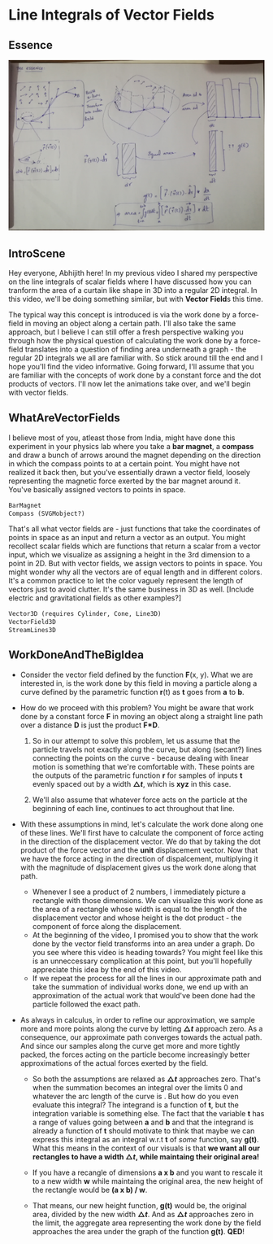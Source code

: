 # Line Integrals of Vector Fields

## Essence

![Video summary](./essence.jpg "Video summary")

## IntroScene

Hey everyone, Abhijith here! In my previous video I shared my perspective on the line integrals of scalar fields where I have discussed how you can tranform the area of a curtain like shape in 3D into a regular 2D integral. In this video, we'll be doing something similar, but with **Vector Field**s this time.

The typical way this concept is introduced is via the work done by a force-field in moving an object along a certain path. I'll also take the same approach, but I believe I can still offer a fresh perspective walking you through how the physical question of calculating the work done by a force-field translates into a question of finding area underneath a graph - the regular 2D integrals we all are familiar with. So stick around till the end and I hope you'll find the video informative. Going forward, I'll assume that you are familiar with the concepts of work done by a constant force and the dot products of vectors. I'll now let the animations take over, and we'll begin with vector fields.

## WhatAreVectorFields

I believe most of you, atleast those from India, might have done this experiment in your physics lab where you take a **bar magnet**, a **compass** and draw a bunch of arrows around the magnet depending on the direction in which the compass points to at a certain point. You might have not realized it back then, but you've essentially drawn a vector field, loosely representing the magnetic force exerted by the bar magnet around it. You've basically assigned vectors to points in space.

```
BarMagnet
Compass (SVGMobject?)
```

That's all what vector fields are - just functions that take the coordinates of points in space as an input and return a vector as an output. You might recollect scalar fields which are functions that return a scalar from a vector input, which we visualize as assigning a height in the 3rd dimension to a point in 2D. But with vector fields, we assign vectors to points in space. You might wonder why all the vectors are of equal length and in different colors. It's a common practice to let the color vaguely represent the length of vectors just to avoid clutter. It's the same business in 3D as well. [Include electric and gravitational fields as other examples?]

```
Vector3D (requires Cylinder, Cone, Line3D)
VectorField3D
StreamLines3D
```

## WorkDoneAndTheBigIdea

- Consider the vector field defined by the function **F**(x, y). What we are interested in, is the work done by this field in moving a particle along a curve defined by the parametric function **r**(t) as **t** goes from **a** to **b**.

- How do we proceed with this problem? You might be aware that work done by a constant force **F** in moving an object along a straight line path over a distance **D** is just the product **F\*D**.

  1. So in our attempt to solve this problem, let us assume that the particle travels not exactly along the curve, but along (secant?) lines connecting the points on the curve - because dealing with linear motion is something that we're comfortable with. These points are the outputs of the parametric function **r** for samples of inputs **t** evenly spaced out by a width **$\triangle t$**, which is **xyz** in this case.

  2. We'll also assume that whatever force acts on the particle at the beginning of each line, continues to act throughout that line.

- With these assumptions in mind, let's calculate the work done along one of these lines. We'll first have to calculate the component of force acting in the direction of the displacement vector. We do that by taking the dot product of the force vector and the **unit** displacement vector. Now that we have the force acting in the direction of dispalcement, multiplying it with the magnitude of displacement gives us the work done along that path.

  - Whenever I see a product of 2 numbers, I immediately picture a rectangle with those dimensions. We can visualize this work done as the area of a rectangle whose width is equal to the length of the displacement vector and whose height is the dot product - the component of force along the displacement.
  - At the beginning of the video, I promised you to show that the work done by the vector field transforms into an area under a graph. Do you see where this video is heading towards? You might feel like this is an unneccessary complication at this point, but you'll hopefully appreciate this idea
    by the end of this video.
  - If we repeat the process for all the lines in our approximate path and take the summation of individual works done, we end up with an approximation of the actual work that would've been done had the particle followed the exact path.

- As always in calculus, in order to refine our approximation, we sample more and more points along the curve by letting **$\triangle t$** approach zero. As a consequence, our approximate path converges towards the actual path. And since our samples along the curve get more and more tightly packed, the forces acting on the particle become increasingly better approximations of the actual forces exerted by the field.

  - So both the assumptions are relaxed as **$\triangle t$** approaches zero. That's when the summation becomes an integral over the limits 0 and whatever the arc length of the curve is . But how do you even evaluate this integral? The integrand is a function of **t**, but the integration variable is something else. The fact that the variable **t** has a range of values going between **a** and **b** and that the integrand is already a function of **t** should motivate to think that maybe we can express this integral as an integral w.r.t **t** of _some_ function, say **g(t)**. What this means in the context of our visuals is that **we want all our rectangles to have a width $\triangle t$, while maintaing their original area!**

  - If you have a recangle of dimensions **a x b** and you want to rescale it to a new width **w** while maintaing the original area, the new height of the rectangle would be **(a x b) / w**.

  - That means, our new height function, **g(t)** would be, the original area, divided by the new width **$\triangle t$**. And as **$\triangle t$** approaches zero in the limit, the aggregate area representing the work done by the field approaches the area under the graph of the function **g(t)**.
    **QED**!

